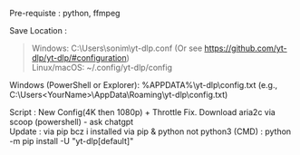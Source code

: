 Pre-requiste : python, ffmpeg

Save Location : 
> Windows: C:\Users\sonim\yt-dlp.conf (Or see https://github.com/yt-dlp/yt-dlp/#configuration) \
> Linux/macOS: ~/.config/yt-dlp/config

Windows (PowerShell or Explorer): %APPDATA%\yt-dlp\config.txt (e.g., C:\Users\<YourName>\AppData\Roaming\yt-dlp\config.txt)

Script : New Config(4K then 1080p) + Throttle Fix. Download aria2c via scoop (powershell) - ask chatgpt \
Update : via pip bcz i installed via pip & python not python3 (CMD) : python -m pip install -U "yt-dlp[default]"
